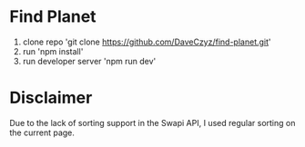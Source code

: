 # Find Planet

1. clone repo 'git clone https://github.com/DaveCzyz/find-planet.git'
2. run 'npm install'
3. run developer server 'npm run dev'

# Disclaimer
Due to the lack of sorting support in the Swapi API, I used regular sorting on the current page.



